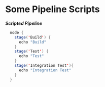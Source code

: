# Some Pipeline Scripts

***Scripted Pipeline***
```java
  node {
    stage('Build') {
      echo "Build"
    }
    stage('Test') {
      echo "Test"
    }
    stage('Integration Test'){
      echo "Integration Test"
    }
  }

```

